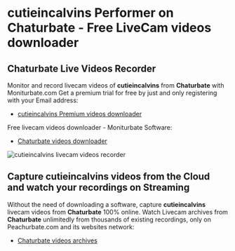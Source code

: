 # cutieincalvins Performer on Chaturbate - Free LiveCam videos downloader

## Chaturbate Live Videos Recorder

Monitor and record livecam videos of **cutieincalvins** from **Chaturbate** with Moniturbate.com
Get a premium trial for free by just and only registering with your Email address:
* [cutieincalvins Premium videos downloader](https://moniturbate.com/request-demo-licence-key.html)

Free livecam videos downloader - Moniturbate Software:
* [Chaturbate videos downloader](https://moniturbate.com/moniturbate-download-software.html)

![cutieincalvins livecam videos recorder](https://peachurnet.com/templates/moniturbate-software.png)


## Capture cutieincalvins videos from the Cloud and watch your recordings on Streaming

Without the need of downloading a software, capture **cutieincalvins** livecam videos from **Chaturbate** 100% online.
Watch Livecam archives from **Chaturbate** unlimitedly from thousands of existing recordings, only on Peachurbate.com and its websites network:
* [Chaturbate videos archives](https://peachurnet.com/)